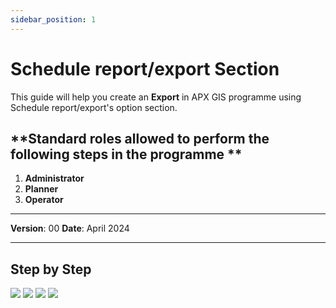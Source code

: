 ```yaml
---
sidebar_position: 1
---
```


# Schedule report/export Section

This guide will help you create an **Export** in APX GIS programme using Schedule report/export's option section.

## **Standard roles allowed to perform the following steps in the programme **

1.	**Administrator**
2.	**Planner**
3.	**Operator**

------------

**Version**: 00
**Date**: April 2024

------------
## **Step by Step**

![](/img/12.Exports/Scheduled-1.png)
![](/img/12.Exports/Scheduled-2.png)
![](/img/12.Exports/Scheduled-3.png)
![](/img/12.Exports/Scheduled-4.png)